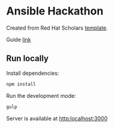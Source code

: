 # Ansible Hackathon

Created from Red Hat Scholars [template](https://github.com/redhat-scholars/courseware-template).

Guide [link](https://clbartolome.github.io/ansible-hackathon/)

## Run locally

Install dependencies:

```sh
npm install
```

Run the development mode: 

```sh
gulp
```
 
Server is available at [http:localhost:3000](http:localhost:3000)  
